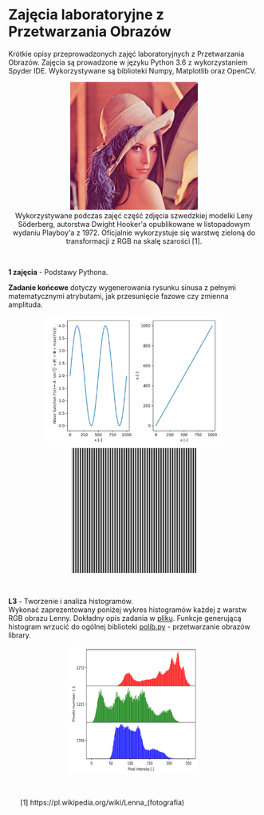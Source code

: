 # Zajęcia laboratoryjne z Przetwarzania Obrazów
Krótkie opisy przeprowadzonych zajęć laboratoryjnych z Przetwarzania Obrazów. Zajęcia są prowadzone w języku Python 3.6 z wykorzystaniem Spyder IDE. Wykorzystywane są biblioteki Numpy, Matplotlib oraz OpenCV.
<br/>
<p align="center">
<img width="256" height="256" src="https://github.com/Miloszek1990/Zajecia_Matematyka_PO/blob/master/Lenna.png"><br />
Wykorzystywane podczas zajęć część zdjęcia szwedzkiej modelki Leny Söderberg, autorstwa Dwight Hooker'a opublikowane w listopadowym wydaniu Playboy'a z 1972. Oficjalnie wykorzystuje się warstwę zieloną do transformacji z RGB na skalę szarości [1].

</p>
<br/>

**1 zajęcia** - Podstawy Pythona.<br />

**Zadanie końcowe** dotyczy wygenerowania rysunku sinusa z pełnymi matematycznymi atrybutami, jak przesunięcie fazowe czy zmienna amplituda.
<br/>
<p align="center">
<img src="https://github.com/Miloszek1990/Zajecia_Matematyka_PO/blob/master/Z1-some_plot.png" width="350"> 
<img src="https://github.com/Miloszek1990/Zajecia_Matematyka_PO/blob/master/Z1_sin_img.png" width="250">
</p>
<br/>

**L3** - Tworzenie i analiza histogramów.<br />
Wykonać zaprezentowany poniżej wykres histogramów każdej z warstw RGB obrazu Lenny. Dokładny opis zadania  w [pliku](https://github.com/Miloszek1990/Zajecia_Matematyka_PO/blob/master/L3%20-%20histogramy.py). Funkcje generującą histogram wrzucić do ogólnej biblioteki [polib.py]() - przetwarzanie obrazów library. 
<p align="center">
<img width="256" height="256" src="https://github.com/Miloszek1990/Zajecia_Matematyka_PO/blob/master/L3%20-%20Lenna_histogram.png">
</p>
<br />
<ul>
[1] https://pl.wikipedia.org/wiki/Lenna_(fotografia)
</ul>
